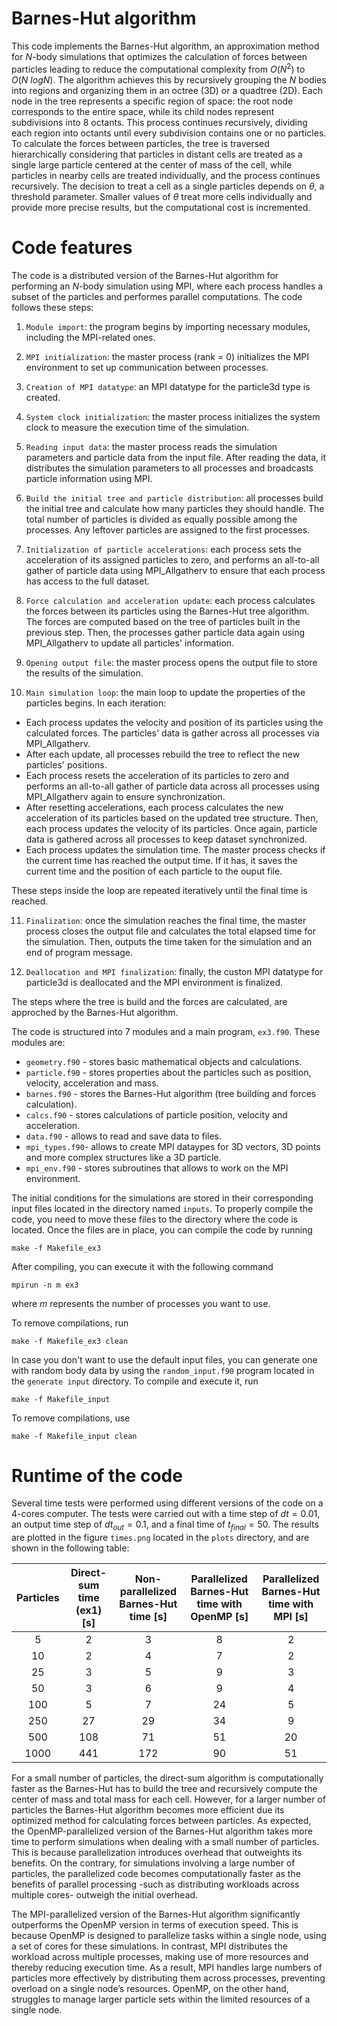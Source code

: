 
# Barnes-Hut algorithm
This code implements the Barnes-Hut algorithm, an approximation method for $N$-body simulations that optimizes the calculation of forces between particles leading to reduce the computational complexity from $\textit{O}(N^2)$ to $\textit{O}(N \ logN)$. The algorithm achieves this by recursively grouping the $N$ bodies into regions and organizing them in an octree (3D) or a quadtree (2D). Each node in the tree represents a specific region of space: the root node corresponds to the entire space, while its child nodes represent subdivisions into 8 octants. This process continues recursively, dividing each region into octants until every subdivision contains one or no particles. To calculate the forces between particles, the tree is traversed hierarchically considering that particles in distant cells are treated as a single large particle centered at the center of mass of the cell, while particles in nearby cells are treated individually, and the process continues recursively. The decision to treat a cell as a single particles depends on $\theta$, a threshold parameter. Smaller values of $\theta$ treat more cells individually and provide more precise results, but the computational cost is incremented. 

# Code features
The code is a distributed version of the Barnes-Hut algorithm for performing an $N$-body simulation using MPI, where each process handles a subset of the particles and performes parallel computations. The code follows these steps:

1. ```Module import```: the program begins by importing necessary modules, including the MPI-related ones.

2. ```MPI initialization```: the master process (rank = 0) initializes the MPI environment to set up communication between processes.

3. ```Creation of MPI datatype```: an MPI datatype for the particle3d type is created.

4. ```System clock initialization```: the master process initializes the system clock to measure the execution time of the simulation.

5. ```Reading input data```: the master process reads the simulation parameters and particle data from the input file. After reading the data, it distributes the simulation parameters to all processes and broadcasts particle information using MPI.

6. ```Build the initial tree and particle distribution```: all processes build the initial tree and calculate how many particles they should handle. The total number of particles is divided as equally possible among the processes. Any leftover particles are assigned to the first processes.

7. ```Initialization of particle accelerations```: each process sets the acceleration of its assigned particles to zero, and performs an all-to-all gather of particle data using MPI_Allgatherv to ensure that each process has access to the full dataset.

8. ```Force calculation and acceleration update```: each process calculates the forces between its particles using the Barnes-Hut tree algorithm. The forces are computed based on the tree of particles built in the previous step. Then, the processes gather particle data again using MPI_Allgatherv to update all particles' information. 

9. ```Opening output file```: the master process opens the output file to store the results of the simulation. 

10. ```Main simulation loop```: the main loop to update the properties of the particles begins. In each iteration: 

- Each process updates the velocity and position of its particles using the calculated forces. The particles' data is gather across all processes via MPI_Allgatherv. 
- After each update, all processes rebuild the tree to reflect the new particles' positions. 
- Each process resets the acceleration of its particles to zero and performs an all-to-all gather of particle data across all processes using MPI_Allgatherv again to ensure synchronization. 
- After resetting accelerations, each process calculates the new acceleration of its particles based on the updated tree structure. Then, each process updates the velocity of its particles. Once again, particle data is gathered across all processes to keep dataset synchronized. 
- Each process updates the simulation time. The master process checks if the current time has reached the output time. If it has, it saves the current time and the position of each particle to the ouput file. 

These steps inside the loop are repeated iteratively until the final time is reached. 

11. ```Finalization```: once the simulation reaches the final time, the master process closes the output file and calculates the total elapsed time for the simulation. Then, outputs the time taken for the simulation and an end of program message. 

12. ```Deallocation and MPI finalization```: finally, the custon MPI datatype for particle3d is deallocated and the MPI environment is finalized. 

The steps where the tree is build and the forces are calculated, are approched by the Barnes-Hut algorithm. 

The code is structured into 7 modules and a main program, ```ex3.f90```. These modules are: 

* ```geometry.f90``` - stores basic mathematical objects and calculations.
* ```particle.f90``` - stores properties about the particles such as position, velocity, acceleration and mass.
* ```barnes.f90```   - stores the Barnes-Hut algorithm (tree building and forces calculation).
* ```calcs.f90```    - stores calculations of particle position, velocity and acceleration.
* ```data.f90```     - allows to read and save data to files.
* ```mpi_types.f90```- allows to create MPI dataypes for 3D vectors, 3D points and more complex structures like a 3D particle.
* ```mpi_env.f90```  - stores subroutines that allows to work on the MPI environment.

The initial conditions for the simulations are stored in their corresponding input files located in the directory named ```inputs```. To properly compile the code, you need to move these files to the directory where the code is located. Once the files are in place, you can compile the code by running
~~~
make -f Makefile_ex3
~~~
After compiling, you can execute it with the following command
~~~
mpirun -n m ex3
~~~
where *m* represents the number of processes you want to use. 

To remove compilations, run
~~~
make -f Makefile_ex3 clean
~~~

In case you don't want to use the default input files, you can generate one with random body data by using the ```random_input.f90``` program located in the ```generate input``` directory. To compile and execute it, run
~~~
make -f Makefile_input
~~~
To remove compilations, use 
~~~
make -f Makefile_input clean
~~~

# Runtime of the code

Several time tests were performed using different versions of the code on a 4-cores computer. The tests were carried out with a time step of $dt = 0.01$, an output time step of $dt_{out} = 0.1$, and a final time of $t_{final} = 50$. The results are plotted in the figure ```times.png``` located in the ```plots``` directory, and are shown in the following table:

| Particles | Direct-sum time (ex1) [s]| Non-parallelized Barnes-Hut time [s]| Parallelized Barnes-Hut time with OpenMP [s]| Parallelized Barnes-Hut time with MPI [s]|
|:---------:|:-----:               |:--------:                        |:--------------:|:--------------:|
|     5     |   2   |     3    |        8       |                  2                 |           
|     10    |   2   |     4    |        7       |                  2                 |    
|     25    |   3   |     5    |        9       |                  3                 |    
|     50    |   3   |     6    |        9       |                  4                 |    
|    100    |   5   |     7    |       24       |                  5                 |    
|    250    |   27  |    29    |       34       |                  9                 |    
|    500    |  108  |    71    |       51       |                  20                |    
|    1000   |  441  |    172   |       90       |                  51                |    

For a small number of particles, the direct-sum algorithm is computationally faster as the Barnes-Hut has to build the tree and recursively compute the center of mass and total mass for each cell. However, for a larger number of particles the Barnes-Hut algorithm becomes more efficient due its optimized method for calculating forces between particles. As expected, the OpenMP-parallelized version of the Barnes-Hut algorithm takes more time to perform simulations when dealing with a small number of particles. This is because parallelization introduces overhead that outweights its benefits. On the contrary, for simulations involving a large number of particles, the parallelized code becomes computationally faster as the benefits of parallel processing -such as distributing workloads across multiple cores- outweigh the initial overhead. 

The MPI-parallelized version of the Barnes-Hut algorithm significantly outperforms the OpenMP version in terms of execution speed. This is because OpenMP is designed to parallelize tasks within a single node, using a set of cores for these simulations. In contrast, MPI distributes the workload across multiple processes, making use of more resources and thereby reducing execution time. As a result, MPI handles large numbers of particles more effectively by distributing them across processes, preventing overload on a single node’s resources. OpenMP, on the other hand, struggles to manage larger particle sets within the limited resources of a single node.